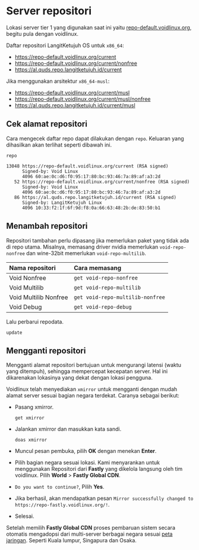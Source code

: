 # Server repositori

Lokasi server tier 1 yang digunakan saat ini yaitu [repo-default.voidlinux.org](https://repo-default.voidlinux.org), begitu pula dengan voidlinux.

Daftar repositori LangitKetujuh OS untuk `x86_64`:

- <https://repo-default.voidlinux.org/current>
- <https://repo-default.voidlinux.org/current/nonfree>
- <https://al.quds.repo.langitketujuh.id/current>

Jika menggunakan arsitektur `x86_64-musl`:

- <https://repo-default.voidlinux.org/current/musl>
- <https://repo-default.voidlinux.org/current/musl/nonfree>
- <https://al.quds.repo.langitketujuh.id/current/musl>

## Cek alamat repositori

Cara mengecek daftar repo dapat dilakukan dengan `repo`. Keluaran yang dihasilkan akan terlihat seperti dibawah ini.

```
repo
```

```
13048 https://repo-default.voidlinux.org/current (RSA signed)
      Signed-by: Void Linux
      4096 60:ae:0c:d6:f0:95:17:80:bc:93:46:7a:89:af:a3:2d
   52 https://repo-default.voidlinux.org/current/nonfree (RSA signed)
      Signed-by: Void Linux
      4096 60:ae:0c:d6:f0:95:17:80:bc:93:46:7a:89:af:a3:2d
   86 https://al.quds.repo.langitketujuh.id/current (RSA signed)
      Signed-by: LangitKetujuh Linux
      4096 10:33:f2:1f:6f:9d:f8:0a:66:63:48:2b:de:83:50:b1
```

## Menambah repositori

Repositori tambahan perlu dipasang jika memerlukan paket yang tidak ada di repo utama. Misalnya, memasang driver nvidia memerlukan `void-repo-nonfree` dan wine-32bit memerlukan `void-repo-multilib`.

| Nama repositori       | Cara memasang                     |
| :-------------------- | :-------------------------------- |
| Void Nonfree          | `get void-repo-nonfree`           |
| Void Multilib         | `get void-repo-multilib`          |
| Void Multilib Nonfree | `get void-repo-multilib-nonfree`  |
| Void Debug            | `get void-repo-debug`             |

Lalu perbarui repodata.

```
update
```

## Mengganti repositori

Mengganti alamat repositori bertujuan untuk mengurangi latensi (waktu yang ditempuh),
sehingga mempercepat kecepatan server. Hal ini dikarenakan lokasinya yang dekat dengan lokasi pengguna.

Voidlinux telah menyediakan `xmirror` untuk mengganti dengan mudah alamat server sesuai bagian negara terdekat. 
Caranya sebagai berikut:

* Pasang xmirror.

   ```
   get xmirror
   ```

* Jalankan xmirror dan masukkan kata sandi.

   ```
   doas xmirror
   ```

* Muncul pesan pembuka, pilih __OK__ dengan menekan __Enter__.
* Pilih bagian negara sesuai lokasi. Kami menyarankan untuk menggunakan Repositori dari __Fastly__ yang dikelola langsung oleh tim voidlinux. Pilih __World__ > __Fastly Global CDN__.
* `Do you want to continue?`, Pilih __Yes__.
* Jika berhasil, akan mendapatkan pesan `Mirror successfully changed to https://repo-fastly.voidlinux.org/!`.
* Selesai.

Setelah memilih __Fastly Global CDN__ proses pembaruan sistem secara otomatis mengadopsi dari multi-server berbagai negara sesuai [peta jaringan](https://www.fastly.com/network-map).
Seperti Kuala lumpur, Singapura dan Osaka.